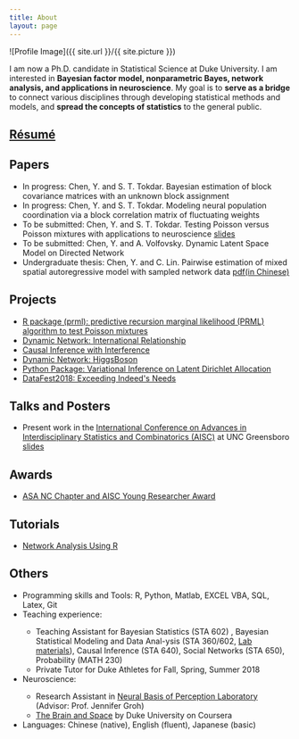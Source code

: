 ```yaml
---
title: About
layout: page
---
```

![Profile Image]({{ site.url }}/{{ site.picture }})



<p> I am now a Ph.D. candidate in Statistical Science at Duke University. I am interested in <b>Bayesian factor model, nonparametric Bayes, network analysis, and applications in neuroscience</b>. My goal is to <b>serve as a bridge</b> to connect various disciplines through developing statistical methods and models, and <b>spread the concepts of statistics</b> to the general public. </p>


<h2><a href="https://github.com/YunranChen/yunranchen.github.io/blob/master/assets/pdf/YunranChen_CV.pdf">Résumé</a></h2>

<h2>Papers</h2>

<ul>
	<li>In progress: Chen, Y. and S. T. Tokdar. Bayesian estimation of block covariance matrices with an unknown block assignment</li>
	<li>In progress: Chen, Y. and S. T. Tokdar. Modeling neural population coordination via a block correlation matrix of fluctuating weights</li>
	<li>To be submitted: Chen, Y. and S. T. Tokdar. Testing Poisson versus Poisson mixtures with applications to neuroscience <a href="https://github.com/YunranChen/yunranchen.github.io/blob/master/assets/pdf/AISC.pdf">slides</a></li>
	<li>To be submitted: Chen, Y. and A. Volfovsky. Dynamic Latent Space Model on Directed Network</li>
	<li>Undergraduate thesis: Chen, Y. and C. Lin. Pairwise estimation of mixed spatial autoregressive model with sampled network data <a href="https://github.com/YunranChen/yunranchen.github.io/blob/master/assets/pdf/undergradthesis.pdf">pdf(in Chinese)</a></li>
</ul>

<h2>Projects</h2>

<ul>
	<li><a href="https://github.com/YunranChen/prml">R package (prml): predictive recursion marginal likelihood (PRML) algorithm to test Poisson mixtures</a></li>
	<li><a href="https://github.com/YunranChen/DynamicRelationship">Dynamic Network: International Relationship</a></li>
	<li><a href="https://github.com/YunranChen/Interference_in_CI">Causal Inference with Interference</a></li>
	<li><a href="https://github.com/YunranChen/HiggsBoson">Dynamic Network: HiggsBoson</a></li>
	<li><a href="https://github.com/YunranChen/VIonLDA">Python Package: Variational Inference on Latent Dirichlet Allocation</a></li>
	<li><a href="https://github.com/YunranChen/DataFest2018">DataFest2018: Exceeding Indeed's Needs</a></li>
</ul>


<h2>Talks and Posters</h2>

<ul>
	<li>Present work in the <a href="https://www.uncg.edu/mat/aisc/2018/index.html">International Conference on Advances in Interdisciplinary Statistics and Combinatorics (AISC)</a> at UNC Greensboro <a href="https://github.com/YunranChen/yunranchen.github.io/blob/master/assets/pdf/AISC.pdf">slides</a></li>
	
</ul>


<h2>Awards</h2>

<ul>
	<li> <a href="https://community.amstat.org/northcarolina/students">ASA NC Chapter and AISC Young Researcher Award</a></li>
	
</ul>

<h2>Tutorials</h2>

<ul>
	<li><a href="https://github.com/YunranChen/STA650Lab">Network Analysis Using R</a></li>

</ul>

<h2>Others</h2>

<ul class="skill-list">
	<li>Programming skills and Tools: R, Python, Matlab, EXCEL VBA, SQL, Latex, Git</li>
	<li>Teaching experience:</li> 
	<ul>
		<li>Teaching Assistant for Bayesian Statistics (STA 602) , Bayesian Statistical Modeling and Data Anal-ysis (STA 360/602,  <a href="https://github.com/YunranChen/STA650Lab">Lab materials</a>), Causal Inference (STA 640), Social Networks (STA 650), Probability (MATH 230)
		<li>Private Tutor for Duke Athletes for Fall, Spring, Summer 2018</li>
	</ul>
	<li>Neuroscience: </li>
	<ul>
		<li>Research Assistant in <a href="https://people.duke.edu/~jmgroh/">Neural Basis of Perception Laboratory</a> (Advisor: Prof. Jennifer Groh)</li>
		<li><a href="https://www.coursera.org/learn/human-brain">The Brain and Space</a> by Duke University on Coursera</li>
	</ul>
	<li>Languages: Chinese (native), English (fluent), Japanese (basic)</li>

</ul>
